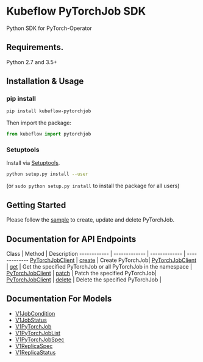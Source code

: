 # Kubeflow PyTorchJob SDK
Python SDK for PyTorch-Operator

## Requirements.

Python 2.7 and 3.5+

## Installation & Usage
### pip install

```sh
pip install kubeflow-pytorchjob
```

Then import the package:
```python
from kubeflow import pytorchjob 
```

### Setuptools

Install via [Setuptools](http://pypi.python.org/pypi/setuptools).

```sh
python setup.py install --user
```
(or `sudo python setup.py install` to install the package for all users)


## Getting Started

Please follow the [sample](../../examples/sdk/pytorchjob-sdk.ipynb) to create, update and delete PyTorchJob.

## Documentation for API Endpoints

Class | Method | Description
------------ | ------------- | ------------- | -------------
[PyTorchJobClient](docs/PyTorchJobClient.md) | [create](docs/PyTorchJobClient.md#create) | Create PyTorchJob|
[PyTorchJobClient](docs/PyTorchJobClient.md) | [get](docs/PyTorchJobClient.md#get)    | Get the specified PyTorchJob or all PyTorchJob in the namespace |
[PyTorchJobClient](docs/PyTorchJobClient.md) | [patch](docs/PyTorchJobClient.md#patch)  | Patch the specified PyTorchJob|
[PyTorchJobClient](docs/PyTorchJobClient.md) | [delete](docs/PyTorchJobClient.md#delete) | Delete the specified PyTorchJob |


## Documentation For Models

 - [V1JobCondition](docs/V1JobCondition.md)
 - [V1JobStatus](docs/V1JobStatus.md)
 - [V1PyTorchJob](docs/V1PyTorchJob.md)
 - [V1PyTorchJobList](docs/V1PyTorchJobList.md)
 - [V1PyTorchJobSpec](docs/V1PyTorchJobSpec.md)
 - [V1ReplicaSpec](docs/V1ReplicaSpec.md)
 - [V1ReplicaStatus](docs/V1ReplicaStatus.md)




